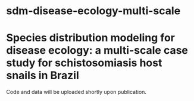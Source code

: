 # sdm-disease-ecology-multi-scale
# Species distribution modeling for disease ecology: a multi-scale case study for schistosomiasis host snails in Brazil

Code and data will be uploaded shortly upon publication.
